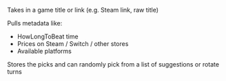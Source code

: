 Takes in a game title or link (e.g. Steam link, raw title)

Pulls metadata like:

- HowLongToBeat time
- Prices on Steam / Switch / other stores
- Available platforms

Stores the picks and can randomly pick from a list of suggestions or rotate turns

